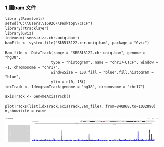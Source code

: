 ### 1.画bam 文件
```
library(Rsamtools)
setwd("C:\\Users\\16926\\Desktop\\CTCF")
library(rtracklayer)
library(Gviz)
indexBam("SRR513122.chr.uniq.bam")
bamFile <- system.file("SRR513122.chr.uniq.bam", package = "Gviz")

Bam_file <- DataTrack(range = "SRR513122.chr.uniq.bam", genome = "hg38",
                     type = "histogram", name = "chr17-CTCF", window = -1, chromosome = "chr17",
                     windowSize = 100,fill = "blue",fill.histogram = "blue",
                     ylim = c(0, 15))
idxTrack <- IdeogramTrack(genome = "hg38", chromosome = "chr17")

axisTrack <- GenomeAxisTrack()

plotTracks(list(idxTrack,axisTrack,Bam_file), from=840868,to=1002890) #,showTitle = FALSE
```
![gviz-bam](https://github.com/caokai001/Bioinformatic_code/blob/master/%E5%9B%BE%E7%89%87%E8%B5%84%E6%96%99%E5%BA%93/gviz-bam.png)
